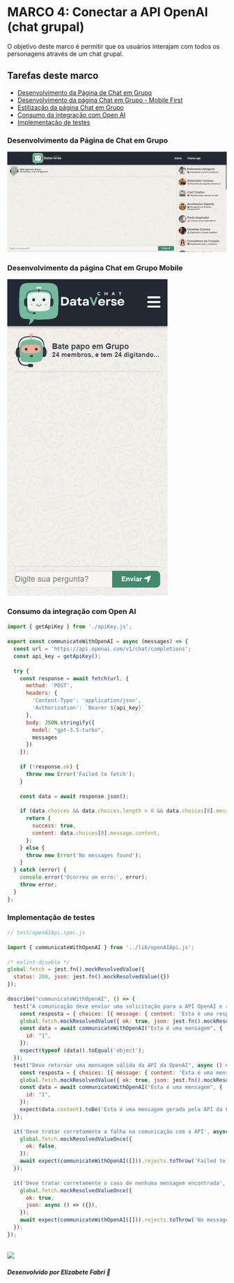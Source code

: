 # **MARCO 4:** Conectar a API OpenAI (chat grupal)

O objetivo deste marco é permitir que os usuários interajam com
todos os personagens através de um chat grupal.

## Tarefas deste marco
- [Desenvolvimento da Página de Chat em Grupo](#pagina-individual)
- [Desenvolvimento da página Chat em Grupo - Mobile First](#mobile-first)
- [Estilização da página Chat em Grupo](#estilização-error)
- [Consumo da integração com Open AI](#conexao-openai)
- [Implementação de testes](#papo-individual)

### Desenvolvimento da Página de Chat em Grupo
![Imagem desktop](pag-grupo.png)
### Desenvolvimento da página Chat em Grupo Mobile
![Imagem desktop](mobile.png)

### Consumo da integração com Open AI
``` js
import { getApiKey } from './apiKey.js';

export const communicateWithOpenAI = async (messages) => {
  const url = 'https://api.openai.com/v1/chat/completions';
  const api_key = getApiKey();

  try {
    const response = await fetch(url, {
      method: 'POST',
      headers: {
        'Content-Type': 'application/json',
        'Authorization': `Bearer ${api_key}`
      },
      body: JSON.stringify({
        model: "gpt-3.5-turbo",
        messages
      })
    });

    if (!response.ok) {
      throw new Error('Failed to fetch');
    }

    const data = await response.json();

    if (data.choices && data.choices.length > 0 && data.choices[0].message) {
      return {
        success: true,
        content: data.choices[0].message.content,
      };
    } else {
      throw new Error('No messages found');
    }
  } catch (error) {
    console.error('Ocorreu um erro:', error);
    throw error;
  }
};

```
### Implementação de testes
``` js
// test/openAIApi.spec.js

import { communicateWithOpenAI } from '../lib/openAIApi.js';

/* eslint-disable */
global.fetch = jest.fn().mockResolvedValue({
  status: 200, json: jest.fn().mockResolvedValue({})
});

describe("communicateWithOpenAI", () => {
  test("A comunicação deve enviar uma solicitação para a API OpenAI e retornar os dados com sucesso!!!", async () => {
    const resposta = { choices: [{ message: { content: 'Esta é uma resposta' } }], ok: true };
    global.fetch.mockResolvedValue({ ok: true, json: jest.fn().mockResolvedValue(resposta) })
    const data = await communicateWithOpenAI("Esta é uma mensagem", {
      id: "1",
    });
    expect(typeof (data)).toEqual('object');
  });
  test("Deve retornar uma mensagem válida da API da OpenAI", async () => {
    const resposta = { choices: [{ message: { content: 'Esta é uma mensagem gerada pela API da OpenAI.' } }], ok: true };
    global.fetch.mockResolvedValue({ ok: true, json: jest.fn().mockResolvedValue(resposta) })
    const data = await communicateWithOpenAI("Esta é uma mensagem", {
      id: "1",
    });
    expect(data.content).toBe('Esta é uma mensagem gerada pela API da OpenAI.');
  });

  it('Deve tratar corretamente a falha na comunicação com a API', async () => {
    global.fetch.mockResolvedValueOnce({
      ok: false,
    });
    await expect(communicateWithOpenAI([])).rejects.toThrow('Failed to fetch');
  });

  it('Deve tratar corretamente o caso de nenhuma mensagem encontrada', async () => {
    global.fetch.mockResolvedValueOnce({
      ok: true,
      json: async () => ({}),
    });
    await expect(communicateWithOpenAI([])).rejects.toThrow('No messages found');
  });
});



```

<img src="https://user-images.githubusercontent.com/73097560/115834477-dbab4500-a447-11eb-908a-139a6edaec5c.gif"><br>

##### Desenvolvido por <span>Elizabete Fabri</span> 💚

